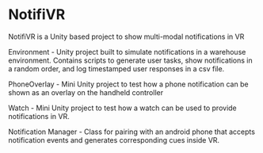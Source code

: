 # NotifiVR
NotifiVR is a Unity based project to show multi-modal notifications in VR

Environment - Unity project built to simulate notifications in a warehouse environment. Contains scripts to generate user tasks, 
show notifications in a random order, and log timestamped user responses in a csv file.

PhoneOverlay - Mini Unity project to test how a phone notification can be shown as an overlay on the handheld controller

Watch - Mini Unity project to test how a watch can be used to provide notifications in VR. 

Notification Manager - Class for pairing with an android phone that accepts notification events and generates corresponding cues inside VR.
